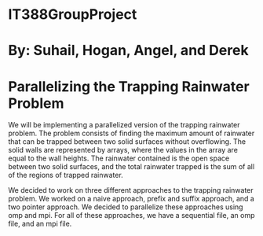 # IT388GroupProject
# By: Suhail, Hogan, Angel, and Derek
# Parallelizing the Trapping Rainwater Problem
We will be implementing a parallelized version of the trapping rainwater problem. The problem consists of finding the maximum amount of rainwater that can be trapped between two solid surfaces without overflowing. The solid walls are represented by arrays, where the values in the array are equal to the wall heights. The rainwater contained is the open space between two solid surfaces, and the total rainwater trapped is the sum of all of the regions of trapped rainwater.

We decided to work on three different approaches to  the trapping rainwater problem. We worked on a naive approach, prefix and suffix approach, and a two pointer approach. We decided to parallelize these approaches using omp and mpi. For all of these approaches, we have a sequential file, an omp file, and an mpi file.  
